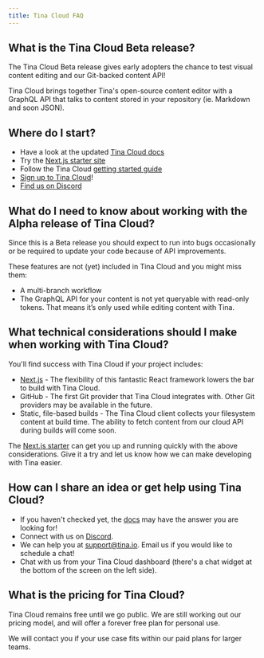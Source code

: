 ```yaml
---
title: Tina Cloud FAQ
---
```


## What is the Tina Cloud Beta release?

The Tina Cloud Beta release gives early adopters the chance to test visual content editing and our Git-backed content API!

Tina Cloud brings together Tina's open-source content editor with a GraphQL API that talks to content stored in your repository (ie. Markdown and soon JSON).

## Where do I start?

- Have a look at the updated [Tina Cloud docs](/docs/)
- Try the [Next.js starter site](https://github.com/tinacms/tina-cloud-starter) 
- Follow the Tina Cloud [getting started guide](/tina-cloud/starter/overview/)
- [Sign up to Tina Cloud](https://app.tina.io/register)!
- [Find us on Discord](https://discord.com/invite/zumN63Ybpf)

## What do I need to know about working with the Alpha release of Tina Cloud?

Since this is a Beta release you should expect to run into bugs occasionally or be required to update your code because of API improvements.

These features are not (yet) included in Tina Cloud and you might miss them:

- A multi-branch workflow
- The GraphQL API for your content is not yet queryable with read-only tokens. That means it’s only used while editing content with Tina.

## What technical considerations should I make when working with Tina Cloud?

You'll find success with Tina Cloud if your project includes:

- [Next.js](https://nextjs.org/) - The flexibility of this fantastic React framework lowers the bar to build with Tina Cloud.
- GitHub - The first Git provider that Tina Cloud integrates with. Other Git providers may be available in the future.
- Static, file-based builds - The Tina Cloud client collects your filesystem content at build time. The ability to fetch content from our cloud API during builds will come soon.

The [Next.js starter](https://github.com/tinacms/tina-cloud-starter) can get you up and running quickly with the above considerations. Give it a try and let us know how we can make developing with Tina easier.

## How can I share an idea or get help using Tina Cloud?

- If you haven't checked yet, the [docs](/docs/) may have the answer you are looking for!
- Connect with us on [Discord](https://discord.com/invite/zumN63Ybpf).
- We can help you at support@tina.io. Email us if you would like to schedule a chat!
- Chat with us from your Tina Cloud dashboard (there's a chat widget at the bottom of the screen on the left side).

## What is the pricing for Tina Cloud?

Tina Cloud remains free until we go public. We are still working out our pricing model, and will offer a forever free plan for personal use.

We will contact you if your use case fits within our paid plans for larger teams.
